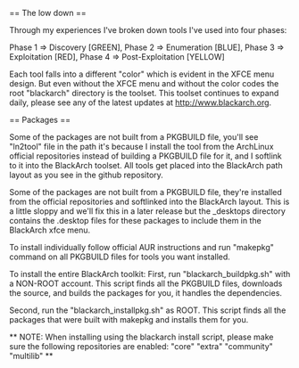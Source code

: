 == The low down ==

Through my experiences I've broken down tools I've used into four phases:

Phase 1 => Discovery [GREEN],
Phase 2 => Enumeration [BLUE],
Phase 3 => Exploitation [RED],
Phase 4 => Post-Exploitation [YELLOW]

Each tool falls into a different "color" which is evident in the XFCE menu design.  But even without the XFCE menu and without the color codes the root "blackarch" directory is the toolset.  This toolset continues to expand daily, please see any of the latest updates at http://www.blackarch.org.

== Packages ==

Some of the packages are not built from a PKGBUILD file, you'll see "ln2tool" file in the path it's because I install the tool from the ArchLinux official repositories instead of building a PKGBUILD file for it, and I softlink to it into the BlackArch toolset.  All tools get placed into the BlackArch path layout as you see in the github repository.  

Some of the packages are not built from a PKGBUILD file, they're installed from the official repositories and softlinked into the BlackArch layout.  This is a little sloppy and we'll fix this in a later release but the _desktops directory contains the .desktop files for these packages to include them in the BlackArch xfce menu.

To install individually follow official AUR instructions and run "makepkg" command on all PKGBUILD files for tools you want installed.

To install the entire BlackArch toolkit:
First, run "blackarch_buildpkg.sh" with a NON-ROOT account.  This script finds all the PKGBUILD files, downloads the source, and builds the packages for you, it handles the dependencies.

Second, run the "blackarch_installpkg.sh" as ROOT.  This script finds all the packages that were built with makepkg and installs them for you.

** NOTE: When installing using the blackarch install script, please make sure the following repositories are enabled: "core" "extra" "community" "multilib" **